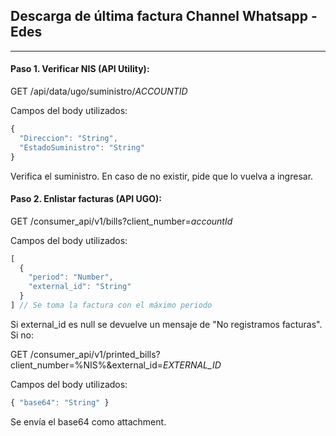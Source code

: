 ## Descarga de última factura Channel Whatsapp - Edes
---------------------------------------------------------

#### Paso 1. Verificar NIS (API Utility):
GET /api/data/ugo/suministro/*ACCOUNTID*

Campos del body utilizados:
```js
{
  "Direccion": "String",
  "EstadoSuministro": "String"
}
```
Verifica el suministro. En caso de no existir, pide que lo vuelva a ingresar.
#### Paso 2. Enlistar facturas (API UGO):

GET /consumer_api/v1/bills?client_number=*accountId*

Campos del body utilizados:
```js
[
  {
    "period": "Number",
    "external_id": "String"
  }
] // Se toma la factura con el máximo periodo
```
Si external_id es null se devuelve un mensaje de "No registramos facturas".
Si no:

GET /consumer_api/v1/printed_bills?client_number=%NIS%&external_id=*EXTERNAL_ID*

Campos del body utilizados:
```js
{ "base64": "String" }
```
Se envía el base64 como attachment.
